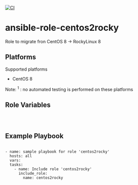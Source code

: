 [![CI](https://github.com/de-it-krachten/ansible-role-centos2rocky/workflows/CI/badge.svg?event=push)](https://github.com/de-it-krachten/ansible-role-centos2rocky/actions?query=workflow%3ACI)


# ansible-role-centos2rocky

Role to migrate fron CentOS 8 -> RockyLinux 8 


Platforms
--------------

Supported platforms

- CentOS 8

Note:
<sup>1</sup> : no automated testing is performed on these platforms

Role Variables
--------------
<pre><code>

</pre></code>


Example Playbook
----------------

<pre><code>
- name: sample playbook for role 'centos2rocky'
  hosts: all
  vars:
  tasks:
    - name: Include role 'centos2rocky'
      include_role:
        name: centos2rocky
</pre></code>
